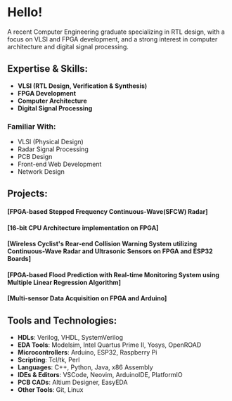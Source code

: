 # **Hello!**
A recent Computer Engineering graduate specializing in RTL design, with a focus on VLSI and FPGA development, and a strong interest in computer architecture and digital signal processing.

## **Expertise & Skills:**
- **VLSI (RTL Design, Verification & Synthesis)**
- **FPGA Development**
- **Computer Architecture**
- **Digital Signal Processing**


### **Familiar With:**
- VLSI (Physical Design)
- Radar Signal Processing
- PCB Design
- Front-end Web Development
- Network Design
  

## **Projects:**
#### [FPGA-based Stepped Frequency Continuous-Wave(SFCW) Radar]
#### [16-bit CPU Architecture implementation on FPGA]
#### [Wireless Cyclist's Rear-end Collision Warning System utilizing Continuous-Wave Radar and Ultrasonic Sensors on FPGA and ESP32 Boards]
#### [FPGA-based Flood Prediction with Real-time Monitoring System using Multiple Linear Regression Algorithm]
#### [Multi-sensor Data Acquisition on FPGA and Arduino]


## **Tools and Technologies:**
- **HDLs**: Verilog, VHDL, SystemVerilog
- **EDA Tools**: Modelsim, Intel Quartus Prime II, Yosys, OpenROAD
- **Microcontrollers**: Arduino, ESP32, Raspberry Pi
- **Scripting**: Tcl/tk, Perl
- **Languages**: C++, Python, Java, x86 Assembly
- **IDEs & Editors**: VSCode, Neovim, ArduinoIDE, PlatformIO
- **PCB CADs**: Altium Designer, EasyEDA
- **Other Tools**: Git, Linux
  

